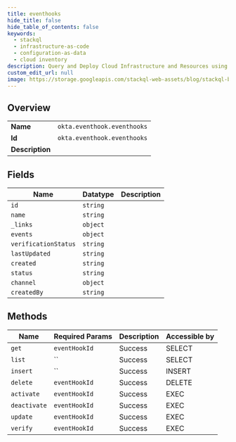 ```yaml
---
title: eventhooks
hide_title: false
hide_table_of_contents: false
keywords:
  - stackql
  - infrastructure-as-code
  - configuration-as-data
  - cloud inventory
description: Query and Deploy Cloud Infrastructure and Resources using SQL
custom_edit_url: null
image: https://storage.googleapis.com/stackql-web-assets/blog/stackql-blog-post-featured-image.png
---
```

  
    

## Overview
<table><tbody>
<tr><td><b>Name</b></td><td><code>okta.eventhook.eventhooks</code></td></tr>
<tr><td><b>Id</b></td><td><code>okta.eventhook.eventhooks</code></td></tr>
<tr><td><b>Description</b></td><td></td></tr>
</tbody></table>

## Fields
| Name | Datatype | Description |
| ---- | -------- | ----------- |
| `id` | `string` |  |
| `name` | `string` |  |
| `_links` | `object` |  |
| `events` | `object` |  |
| `verificationStatus` | `string` |  |
| `lastUpdated` | `string` |  |
| `created` | `string` |  |
| `status` | `string` |  |
| `channel` | `object` |  |
| `createdBy` | `string` |  |
## Methods
| Name | Required Params | Description | Accessible by |
| ---- | --------------- | ----------- | ------------- |
| `get` | `eventHookId` | Success | SELECT |
| `list` | `` | Success | SELECT |
| `insert` | `` | Success | INSERT |
| `delete` | `eventHookId` | Success | DELETE |
| `activate` | `eventHookId` | Success | EXEC |
| `deactivate` | `eventHookId` | Success | EXEC |
| `update` | `eventHookId` | Success | EXEC |
| `verify` | `eventHookId` | Success | EXEC |
